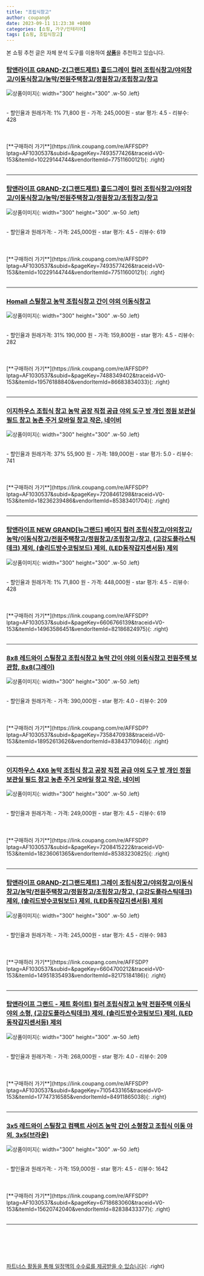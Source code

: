 ```yaml
---
title: "조립식창고"
author: coupang6
date: 2023-09-11 11:23:38 +0800
categories: [쇼핑, 가구/인테리어]
tags: [쇼핑, 조립식창고]
---
```


본 쇼핑 추천 글은 자체 분석 도구를 이용하여 [**상품**](https://link.coupang.com/a/bao1ui)을 추천하고 있습니다.

### [탑앤라이프 GRAND-Z(그랜드제트) 콜드그레이 컬러 조립식창고/야외창고/이동식창고/농막/전원주택창고/정원창고/조립창고/창고](https://link.coupang.com/re/AFFSDP?lptag=AF1030537&subid=&pageKey=7493577426&traceid=V0-153&itemId=10229144744&vendorItemId=77511600121)

![상품이미지](https://thumbnail10.coupangcdn.com/thumbnails/remote/230x230ex/image/vendor_inventory/6f6a/386c3a78827c94f026e70bf22dfb34ff128ff88fb5b7a891f0c46c1fd83c.jpg){: width="300" height="300" .w-50 .left}


<br>
- 할인율과 원래가격: 1%  71,800   원
- 가격: 245,000원
- star 평가: 4.5
- 리뷰수: 428
<br>
<br>
<br>
<br>
[**구매하러 가기**](https://link.coupang.com/re/AFFSDP?lptag=AF1030537&subid=&pageKey=7493577426&traceid=V0-153&itemId=10229144744&vendorItemId=77511600121){: .right}
<br>
<br>

---

### [탑앤라이프 GRAND-Z(그랜드제트) 콜드그레이 컬러 조립식창고/야외창고/이동식창고/농막/전원주택창고/정원창고/조립창고/창고](https://link.coupang.com/re/AFFSDP?lptag=AF1030537&subid=&pageKey=7493577426&traceid=V0-153&itemId=10229144744&vendorItemId=77511600121)

![상품이미지](https://thumbnail10.coupangcdn.com/thumbnails/remote/230x230ex/image/vendor_inventory/6f6a/386c3a78827c94f026e70bf22dfb34ff128ff88fb5b7a891f0c46c1fd83c.jpg){: width="300" height="300" .w-50 .left}


<br>
- 할인율과 원래가격: 
- 가격: 245,000원
- star 평가: 4.5
- 리뷰수: 619
<br>
<br>
<br>
<br>
[**구매하러 가기**](https://link.coupang.com/re/AFFSDP?lptag=AF1030537&subid=&pageKey=7493577426&traceid=V0-153&itemId=10229144744&vendorItemId=77511600121){: .right}
<br>
<br>

---

### [Homall 스틸창고 농막 조립식창고 간이 야외 이동식창고](https://link.coupang.com/re/AFFSDP?lptag=AF1030537&subid=&pageKey=7488349402&traceid=V0-153&itemId=19576188840&vendorItemId=86683834033)

![상품이미지](https://thumbnail8.coupangcdn.com/thumbnails/remote/230x230ex/image/vendor_inventory/d53f/b0c235c777f0d07deb35302259795d5be7bbe950e025322330f4727caeb5.jpg){: width="300" height="300" .w-50 .left}


<br>
- 할인율과 원래가격: 31%  190,000   원
- 가격: 159,800원
- star 평가: 4.5
- 리뷰수: 282
<br>
<br>
<br>
<br>
[**구매하러 가기**](https://link.coupang.com/re/AFFSDP?lptag=AF1030537&subid=&pageKey=7488349402&traceid=V0-153&itemId=19576188840&vendorItemId=86683834033){: .right}
<br>
<br>

---

### [이지하우스 조립식 창고 농막 공장 직접 공급 야외 도구 방 개인 정원 보관실 필드 창고 농촌 주거 모바일 창고 작은, 네이비](https://link.coupang.com/re/AFFSDP?lptag=AF1030537&subid=&pageKey=7208461298&traceid=V0-153&itemId=18236239486&vendorItemId=85383401704)

![상품이미지](https://thumbnail7.coupangcdn.com/thumbnails/remote/230x230ex/image/vendor_inventory/d90b/9005123a505969840966d4ddf97157a7c445c8a2f964fd01a73ec4bd3ce2.jpg){: width="300" height="300" .w-50 .left}


<br>
- 할인율과 원래가격: 37%  55,900   원
- 가격: 189,000원
- star 평가: 5.0
- 리뷰수: 741
<br>
<br>
<br>
<br>
[**구매하러 가기**](https://link.coupang.com/re/AFFSDP?lptag=AF1030537&subid=&pageKey=7208461298&traceid=V0-153&itemId=18236239486&vendorItemId=85383401704){: .right}
<br>
<br>

---

### [탑앤라이프 NEW GRAND[뉴그랜드] 베이지 컬러 조립식창고/야외창고/농막/이동식창고/전원주택창고/정원창고/조립창고/창고, (고강도플라스틱데크) 제외, (솔리드방수코팅보드) 제외, (LED동작감지센서등) 제외](https://link.coupang.com/re/AFFSDP?lptag=AF1030537&subid=&pageKey=6606766139&traceid=V0-153&itemId=14963586451&vendorItemId=82186824975)

![상품이미지](https://thumbnail8.coupangcdn.com/thumbnails/remote/230x230ex/image/vendor_inventory/c80c/00e952912a1df94fa5652e2d04fe45addac63acf99726d68a566477d2bae.jpg){: width="300" height="300" .w-50 .left}


<br>
- 할인율과 원래가격: 1%  71,800   원
- 가격: 448,000원
- star 평가: 4.5
- 리뷰수: 428
<br>
<br>
<br>
<br>
[**구매하러 가기**](https://link.coupang.com/re/AFFSDP?lptag=AF1030537&subid=&pageKey=6606766139&traceid=V0-153&itemId=14963586451&vendorItemId=82186824975){: .right}
<br>
<br>

---

### [8x8 레드와이 스틸창고 조립식창고 농막 간이 야외 이동식창고 전원주택 보관함, 8x8(그레이)](https://link.coupang.com/re/AFFSDP?lptag=AF1030537&subid=&pageKey=7358470938&traceid=V0-153&itemId=18952613626&vendorItemId=83843710946)

![상품이미지](https://thumbnail7.coupangcdn.com/thumbnails/remote/230x230ex/image/vendor_inventory/cf21/4557de1ffef19da1090da32909dceea35629c8e2123d1dc65f96ced878d2.jpg){: width="300" height="300" .w-50 .left}


<br>
- 할인율과 원래가격: 
- 가격: 390,000원
- star 평가: 4.0
- 리뷰수: 209
<br>
<br>
<br>
<br>
[**구매하러 가기**](https://link.coupang.com/re/AFFSDP?lptag=AF1030537&subid=&pageKey=7358470938&traceid=V0-153&itemId=18952613626&vendorItemId=83843710946){: .right}
<br>
<br>

---

### [이지하우스 4X6 농막 조립식 창고 공장 직접 공급 야외 도구 방 개인 정원 보관실 필드 창고 농촌 주거 모바일 창고 작은, 네이비](https://link.coupang.com/re/AFFSDP?lptag=AF1030537&subid=&pageKey=7208415222&traceid=V0-153&itemId=18236061365&vendorItemId=85383230825)

![상품이미지](https://thumbnail8.coupangcdn.com/thumbnails/remote/230x230ex/image/vendor_inventory/0b2a/36bf3d35089d2d399d63adda6c85538c64375fda8eb05737882df853fd24.jpg){: width="300" height="300" .w-50 .left}


<br>
- 할인율과 원래가격: 
- 가격: 249,000원
- star 평가: 4.5
- 리뷰수: 619
<br>
<br>
<br>
<br>
[**구매하러 가기**](https://link.coupang.com/re/AFFSDP?lptag=AF1030537&subid=&pageKey=7208415222&traceid=V0-153&itemId=18236061365&vendorItemId=85383230825){: .right}
<br>
<br>

---

### [탑앤라이프 GRAND-Z[그랜드제트] 그레이 조립식창고/야외창고/이동식창고/농막/전원주택창고/정원창고/조립창고/창고, (고강도플라스틱데크) 제외, (솔리드방수코팅보드) 제외, (LED동작감지센서등) 제외](https://link.coupang.com/re/AFFSDP?lptag=AF1030537&subid=&pageKey=6604700212&traceid=V0-153&itemId=14951835493&vendorItemId=82175184186)

![상품이미지](https://thumbnail8.coupangcdn.com/thumbnails/remote/230x230ex/image/vendor_inventory/5937/f3f467198c0338ecdc475ab1d0d13612a0669b21b7f7f075290caa8a564d.jpg){: width="300" height="300" .w-50 .left}


<br>
- 할인율과 원래가격: 
- 가격: 245,000원
- star 평가: 4.5
- 리뷰수: 983
<br>
<br>
<br>
<br>
[**구매하러 가기**](https://link.coupang.com/re/AFFSDP?lptag=AF1030537&subid=&pageKey=6604700212&traceid=V0-153&itemId=14951835493&vendorItemId=82175184186){: .right}
<br>
<br>

---

### [탑앤라이프 그랜드 - 제트 화이트) 컬러 조립식창고 농막 전원주택 이동식 야외 소형, (고강도플라스틱데크) 제외, (솔리드방수코팅보드) 제외, (LED동작감지센서등) 제외](https://link.coupang.com/re/AFFSDP?lptag=AF1030537&subid=&pageKey=7105433165&traceid=V0-153&itemId=17747316585&vendorItemId=84911865038)

![상품이미지](https://thumbnail7.coupangcdn.com/thumbnails/remote/230x230ex/image/vendor_inventory/6f0e/ab3057b5819212139bc9dc639449245b260452c098e3bb7875b32bbc6696.jpg){: width="300" height="300" .w-50 .left}


<br>
- 할인율과 원래가격: 
- 가격: 268,000원
- star 평가: 4.0
- 리뷰수: 209
<br>
<br>
<br>
<br>
[**구매하러 가기**](https://link.coupang.com/re/AFFSDP?lptag=AF1030537&subid=&pageKey=7105433165&traceid=V0-153&itemId=17747316585&vendorItemId=84911865038){: .right}
<br>
<br>

---

### [3x5 레드와이 스틸창고 컴팩트 사이즈 농막 간이 소형창고 조립식 이동 야외, 3x5(브라운)](https://link.coupang.com/re/AFFSDP?lptag=AF1030537&subid=&pageKey=6718683060&traceid=V0-153&itemId=15620742040&vendorItemId=82838433377)

![상품이미지](https://thumbnail6.coupangcdn.com/thumbnails/remote/230x230ex/image/vendor_inventory/1fbc/9822374d7a5bb778ce961d1f5c7178535dc4b5d0eb2cd5c57c26801e6655.jpg){: width="300" height="300" .w-50 .left}


<br>
- 할인율과 원래가격: 
- 가격: 159,000원
- star 평가: 4.5
- 리뷰수: 1642
<br>
<br>
<br>
<br>
[**구매하러 가기**](https://link.coupang.com/re/AFFSDP?lptag=AF1030537&subid=&pageKey=6718683060&traceid=V0-153&itemId=15620742040&vendorItemId=82838433377){: .right}
<br>
<br>

---
<br><br><br><br><br> [파트너스 활동을 통해 일정액의 수수료를 제공받을 수 있습니다](https://link.coupang.com/a/bao1ui){: .right}